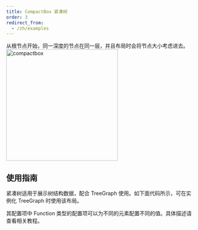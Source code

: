 ```yaml
---
title: CompactBox 紧凑树
order: 3
redirect_from:
  - /zh/examples
---
```


从根节点开始，同一深度的节点在同一层，并且布局时会将节点大小考虑进去。 <br /> <img src='https://gw.alipayobjects.com/mdn/rms_f8c6a0/afts/img/A*z-ESRoHTpvIAAAAAAAAAAABkARQnAQ' alt='compactbox' width='300'/>

## 使用指南

紧凑树适用于展示树结构数据，配合 TreeGraph 使用。如下面代码所示，可在实例化 TreeGraph 时使用该布局。

其配置项中 Function 类型的配置项可以为不同的元素配置不同的值。具体描述请查看相关教程。
